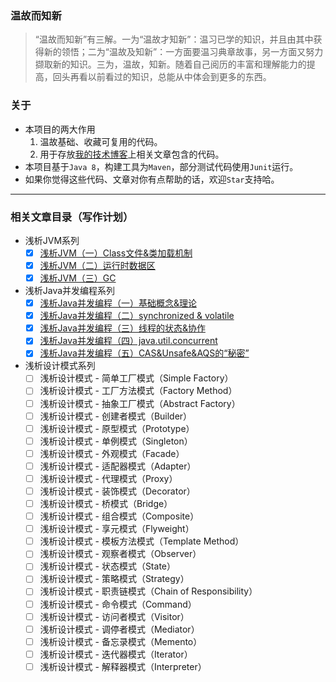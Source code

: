 ### 温故而知新
> “温故而知新”有三解。一为“温故才知新”：温习已学的知识，并且由其中获得新的领悟；二为“温故及知新”：一方面要温习典章故事，另一方面又努力撷取新的知识。三为，温故，知新。随着自己阅历的丰富和理解能力的提高，回头再看以前看过的知识，总能从中体会到更多的东西。

### 关于
- 本项目的两大作用
    1. 温故基础、收藏可复用的代码。
    2. 用于存放[我的技术博客](http://www.jianshu.com/u/335a31051c58)上相关文章包含的代码。
- 本项目基于```Java 8```，构建工具为```Maven```，部分测试代码使用```Junit```运行。
- 如果你觉得这些代码、文章对你有点帮助的话，欢迎```Star```支持哈。
-------

### 相关文章目录（写作计划）

- 浅析JVM系列
    - [x] [浅析JVM（一）Class文件&类加载机制](http://www.jianshu.com/p/5f3278916b38)
    - [x] [浅析JVM（二）运行时数据区](http://www.jianshu.com/p/460aeab77b7f)
    - [x] [浅析JVM（三）GC](http://www.jianshu.com/p/bf41e3425e64)

- 浅析Java并发编程系列
    - [x] [浅析Java并发编程（一）基础概念&理论](http://www.jianshu.com/p/f4cdcc90290a)
    - [x] [浅析Java并发编程（二）synchronized & volatile](http://www.jianshu.com/p/7713f95b1a67)
    - [x] [浅析Java并发编程（三）线程的状态&协作](http://www.jianshu.com/p/7cc1c01f7655)
    - [x] [浅析Java并发编程（四）java.util.concurrent](http://www.jianshu.com/p/47ff843bcfe7)
    - [x] [浅析Java并发编程（五）CAS&Unsafe&AQS的“秘密”](http://www.jianshu.com/p/54cc20a87502)

- 浅析设计模式系列
    - [ ] 浅析设计模式 - 简单工厂模式（Simple Factory）
    - [ ] 浅析设计模式 - 工厂方法模式（Factory Method）
    - [ ] 浅析设计模式 - 抽象工厂模式（Abstract Factory）
    - [ ] 浅析设计模式 - 创建者模式（Builder）
    - [ ] 浅析设计模式 - 原型模式（Prototype）
    - [ ] 浅析设计模式 - 单例模式（Singleton）
    - [ ] 浅析设计模式 - 外观模式（Facade）
    - [ ] 浅析设计模式 - 适配器模式（Adapter）
    - [ ] 浅析设计模式 - 代理模式（Proxy）
    - [ ] 浅析设计模式 - 装饰模式（Decorator）
    - [ ] 浅析设计模式 - 桥模式（Bridge）
    - [ ] 浅析设计模式 - 组合模式（Composite）
    - [ ] 浅析设计模式 - 享元模式（Flyweight）
    - [ ] 浅析设计模式 - 模板方法模式（Template Method）
    - [ ] 浅析设计模式 - 观察者模式（Observer）
    - [ ] 浅析设计模式 - 状态模式（State）
    - [ ] 浅析设计模式 - 策略模式（Strategy）
    - [ ] 浅析设计模式 - 职责链模式（Chain of Responsibility）
    - [ ] 浅析设计模式 - 命令模式（Command）
    - [ ] 浅析设计模式 - 访问者模式（Visitor）
    - [ ] 浅析设计模式 - 调停者模式（Mediator）
    - [ ] 浅析设计模式 - 备忘录模式（Memento）
    - [ ] 浅析设计模式 - 迭代器模式（Iterator）
    - [ ] 浅析设计模式 - 解释器模式（Interpreter）
